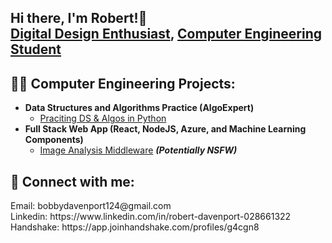 ## Hi there, I'm Robert!👋 <br/><a href="https://github.com/RobDav124">Digital Design Enthusiast</a>, <a href="https://www.linkedin.com/in/robert-davenport-028661322">Computer Engineering Student</a>

<h2>👨‍💻 Computer Engineering Projects:</h2>

- <b>Data Structures and Algorithms Practice (AlgoExpert)</b>
  - [Praciting DS & Algos in Python](https://github.com/joshmadakor1/Algorithms-Practice)
- <b>Full Stack Web App (React, NodeJS, Azure, and Machine Learning Components)</b>
  - [Image Analysis Middleware](https://github.com/joshmadakor1/4chan-Image-Analysis-Middleware-C964) <b><i>(Potentially NSFW)</b></i>

<h2> 🤳 Connect with me:</h2>
Email: bobbydavenport124@gmail.com
<br>Linkedin: https://www.linkedin.com/in/robert-davenport-028661322
<br>Handshake: https://app.joinhandshake.com/profiles/g4cgn8

